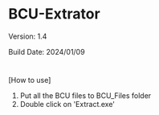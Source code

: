 # BCU-Extrator

Version: 1.4

Build Date: 2024/01/09


#
[How to use]
      
1. Put all the BCU files to BCU_Files folder
2. Double click on 'Extract.exe'
